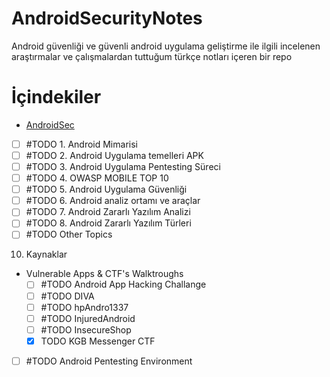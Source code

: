 # AndroidSecurityNotes
Android güvenliği ve güvenli android uygulama geliştirme ile ilgili incelenen araştırmalar ve çalışmalardan tuttuğum türkçe notları içeren bir repo

# İçindekiler
- [AndroidSec](Android%20Security%20101/AndroidSec.md)
- [ ]  #TODO 1. Android Mimarisi
- [ ]  #TODO 2. Android Uygulama temelleri APK
- [ ]  #TODO 3. Android Uygulama Pentesting Süreci
- [ ]  #TODO 4. OWASP MOBILE TOP 10
- [ ]  #TODO 5. Android Uygulama Güvenliği
- [ ]  #TODO 6. Android analiz ortamı ve araçlar
- [ ]  #TODO 7. Android Zararlı Yazılım Analizi
- [ ]  #TODO 8. Android Zararlı Yazılım Türleri 
- [ ] #TODO Other Topics
10. Kaynaklar
- Vulnerable Apps & CTF's Walktroughs
	- [ ]  #TODO Android App Hacking Challange
	- [ ]  #TODO DIVA
	- [ ]  #TODO hpAndro1337
	- [ ]  #TODO InjuredAndroid
	- [ ]  #TODO InsecureShop
	- [x]  TODO KGB Messenger CTF
- [ ]  #TODO Android Pentesting Environment
